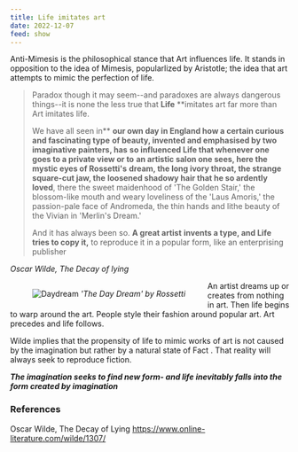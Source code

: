 ```yaml
---
title: Life imitates art
date: 2022-12-07
feed: show
---
```


Anti-Mimesis is the philosophical stance that Art influences life. It stands in opposition to the idea of Mimesis, popularlized by Aristotle; the idea that art attempts to mimic the perfection of life.

> Paradox though it may seem--and paradoxes are always dangerous things--it is none the less true that **Life** **imitates art far more than Art imitates life. 
> 
> We have all seen in** **our own day in England how a certain curious and fascinating type** **of beauty, invented and emphasised by two imaginative painters, has** **so influenced Life that whenever one goes to a private view or to** **an artistic salon one sees, here the mystic eyes of Rossetti's** **dream, the long ivory throat, the strange square-cut jaw, the** **loosened shadowy hair that he so ardently loved**, there the sweet maidenhood of 'The Golden Stair,' the blossom-like mouth and weary loveliness of the 'Laus Amoris,' the passion-pale face of Andromeda, the thin hands and lithe beauty of the Vivian in 'Merlin's Dream.' 
> 
> And it has always been so. **A great artist** **invents a type, and Life tries to copy it,** to reproduce it in a popular form, like an enterprising publisher

*Oscar Wilde, The Decay of lying*
<div style='display:block; float:left;'>
<span class='leftimg'>
<figure class='smallimg'>
	<img src="https://upload.wikimedia.org/wikipedia/commons/thumb/b/b1/Dante_Gabriel_Rossetti_-_The_Day_Dream_-_Google_Art_Project.jpg/1200px-Dante_Gabriel_Rossetti_-_The_Day_Dream_-_Google_Art_Project.jpg" alt="Daydream" />
	<i>'The Day Dream' by Rossetti</i>
</figure>
</span>
</div>
An artist dreams up or creates from nothing in art. Then life begins to warp around the art. People style their fashion around popular art. Art precedes and life follows.

Wilde implies that the propensity of life to mimic works of art is not caused by the imagination but rather by a natural state of Fact . That reality will always seek to reproduce fiction.

_**The imagination seeks to find new form- and life inevitably falls into the form created by imagination**_










### References
Oscar Wilde, The Decay of Lying
https://www.online-literature.com/wilde/1307/